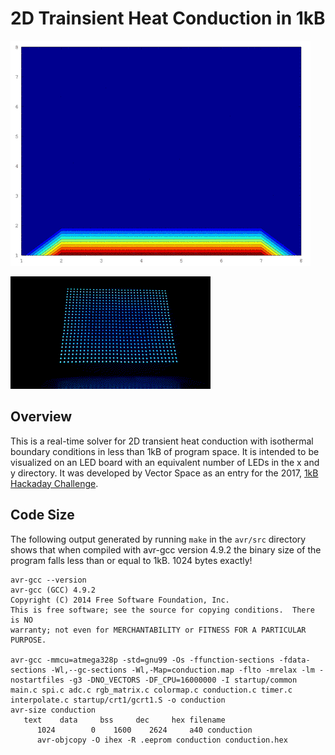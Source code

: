 # 2D Trainsient Heat Conduction in 1kB
![Conduction Simulation](img/conduction.gif)

![Actual Hardware](img/hardware.gif)

## Overview
This is a real-time solver for 2D transient heat conduction with isothermal boundary conditions in less than 1kB of program space. It is intended to be visualized on an LED board with an equivalent number of LEDs in the x and y directory. It was developed by Vector Space as an entry for the 2017, [1kB Hackaday Challenge](https://hackaday.io/contest/18215-the-1kb-challenge).

## Code Size
The following output generated by running `make` in the `avr/src` directory shows that when compiled with avr-gcc version 4.9.2 the binary size of the program falls less than or equal to 1kB. 1024 bytes exactly!

```
avr-gcc --version
avr-gcc (GCC) 4.9.2
Copyright (C) 2014 Free Software Foundation, Inc.
This is free software; see the source for copying conditions.  There is NO
warranty; not even for MERCHANTABILITY or FITNESS FOR A PARTICULAR PURPOSE.

avr-gcc -mmcu=atmega328p -std=gnu99 -Os -ffunction-sections -fdata-sections -Wl,--gc-sections -Wl,-Map=conduction.map -flto -mrelax -lm -nostartfiles -g3 -DNO_VECTORS -DF_CPU=16000000 -I startup/common main.c spi.c adc.c rgb_matrix.c colormap.c conduction.c timer.c interpolate.c startup/crt1/gcrt1.S -o conduction
avr-size conduction
   text    data     bss     dec     hex filename
      1024        0    1600    2624     a40 conduction
      avr-objcopy -O ihex -R .eeprom conduction conduction.hex
```
